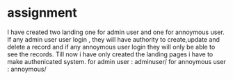 # assignment

I have created two landing one for admin user and one for annoymous user. If any admin user user login , they will have authority to create,update and delete a record and 
if any annoymous user login they will only be able to see the records.
Till now i have only created the landing pages i have to make authenicated system.
for admin user : adminuser/
for annoymous user : annoymous/

